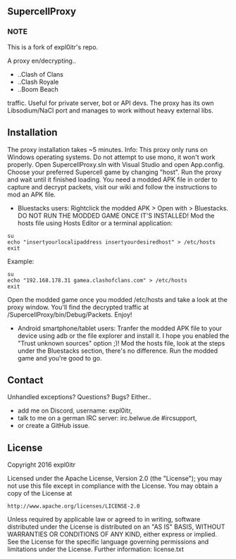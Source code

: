 ## SupercellProxy

### NOTE
This is a fork of expl0itr's repo.

A proxy en/decrypting..
* ..Clash of Clans
* ..Clash Royale
* ..Boom Beach

traffic. Useful for private server, bot or API devs.
The proxy has its own Libsodium/NaCl port and manages to work without heavy external libs.

## Installation

The proxy installation takes ~5 minutes.
Info: This proxy only runs on Windows operating systems. Do not attempt to use mono, it won't work properly.
Open SupercellProxy.sln with Visual Studio and open App.config. Choose your preferred Supercell game by changing "host".
Run the proxy and wait until it finished loading. 
You need a modded APK file in order to capture and decrypt packets, visit our wiki and follow the instructions to mod an APK file.

* Bluestacks users:
Rightclick the modded APK > Open with > Bluestacks. DO NOT RUN THE MODDED GAME ONCE IT'S INSTALLED!
Mod the hosts file using Hosts Editor or a terminal application:

```
su
echo "insertyourlocalipaddress insertyourdesiredhost" > /etc/hosts
exit
```

Example:
```
su
echo "192.168.178.31 gamea.clashofclans.com" > /etc/hosts
exit
```

Open the modded game once you modded /etc/hosts and take a look at the proxy window.
You'll find the decrypted traffic at /SupercellProxy/bin/Debug/Packets.
Enjoy!

* Android smartphone/tablet users:
Tranfer the modded APK file to your device using adb or the file explorer and install it. 
I hope you enabled the "Trust unknown sources" option ;)!
Mod the hosts file, look at the steps under the Bluestacks section, there's no difference.
Run the modded game and you're good to go.

## Contact

Unhandled exceptions? Questions? Bugs? 
Either..
* add me on Discord, username: expl0itr,
* talk to me on a german IRC server: irc.belwue.de #ircsupport,
* or create a GitHub issue.

## License

Copyright 2016 expl0itr 

Licensed under the Apache License, Version 2.0 (the "License");
you may not use this file except in compliance with the License.
You may obtain a copy of the License at

    http://www.apache.org/licenses/LICENSE-2.0

Unless required by applicable law or agreed to in writing, software
distributed under the License is distributed on an "AS IS" BASIS,
WITHOUT WARRANTIES OR CONDITIONS OF ANY KIND, either express or implied.
See the License for the specific language governing permissions and
limitations under the License.
Further information: license.txt
